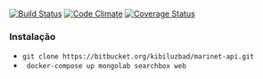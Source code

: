 [![Build Status](https://travis-ci.org/marinet-web/marinet-api.svg?branch=master)](https://travis-ci.org/marinet-web/marinet-api) [![Code Climate](https://codeclimate.com/github/marinet-web/marinet-api/badges/gpa.svg)](https://codeclimate.com/github/marinet-web/marinet-api) [![Coverage Status](https://coveralls.io/repos/github/marinet-web/marinet-api/badge.svg?branch=master)](https://coveralls.io/github/marinet-web/marinet-api?branch=master)


### Instalação

 * `git clone https://bitbucket.org/kibiluzbad/marinet-api.git`
 * ` docker-compose up mongolab searchbox web`
 
